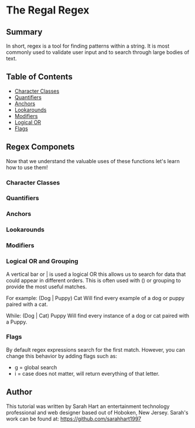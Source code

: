 # The Regal Regex

## Summary
In short, regex is a tool for finding patterns within a string. It is most commonly used to validate user input and to search through large bodies of text. 

## Table of Contents 
- [Character Classes](#character-classes)
- [Quantifiers](#quantifiers)
- [Anchors](#anchors)
- [Lookarounds](#lookarounds)
- [Modifiers](#modifiers)
- [Logical OR](#logical-or)
- [Flags](#flags)

## Regex Componets
Now that we understand the valuable uses of these functions let's learn how to use them! 

### Character Classes
### Quantifiers 
### Anchors
### Lookarounds
### Modifiers

### Logical OR and Grouping
A vertical bar or | is used a logical OR this allows us to search for data that could appear in different orders. This is often used with () or grouping to provide the most useful matches. 

For example: 
(Dog | Puppy) Cat
Will find every example of a dog or puppy paired with a cat. 

While: 
(Dog | Cat) Puppy
Will find every instance of a dog or cat paired with a Puppy. 

### Flags
By default regex expressions search for the first match. However, you can change this behavior by adding flags such as: 
- g = global search
- i = case does not matter, will return everything of that letter.

## Author
This tutorial was written by Sarah Hart an entertainment technology professional and web designer based out of Hoboken, New Jersey. Sarah's work can be found at: https://github.com/sarahhart1997 

